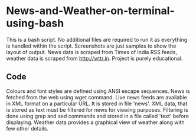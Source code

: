 # News-and-Weather-on-terminal-using-bash

This is a bash script. No additional files are required to run it as everything is handled within the script.
Screenshots are just samples to show the layout of output. 
News data is scraped from Times of India RSS feeds, weather data is scraped from http://wttr.in. Project is purely educational.

## Code
Colours and font styles are defined using ANSI escape sequences.
News is fetched from the web using wget command. Live news feeds are available in XML format on a particular URL. It is stored in file 'news'.
XML data, that is stored as text must be filtered for news for viewing purposes. Filtering is done using grep and sed commands and stored in a file called 'text' before displaying.
Weather data provides a graphical view of weather along with few other details.
